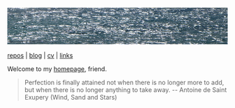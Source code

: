 ![sea](sea.jpg)

[repos](repos.md) | [blog](blog.md) | [cv](cv.md) | [links](links.md)

Welcome to my [homepage](https://github.com/jreisinger/jreisinger.github.io), friend.

> Perfection is finally attained not when there is no longer more to add, but when there is no longer anything to take away. -- Antoine de Saint Exupery (Wind, Sand and Stars)
